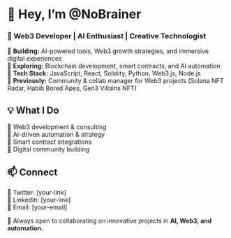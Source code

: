 # 👋 Hey, I’m @NoBrainer  
### 🚀 Web3 Developer | AI Enthusiast | Creative Technologist  

🔹 **Building:** AI-powered tools, Web3 growth strategies, and immersive digital experiences  
🔹 **Exploring:** Blockchain development, smart contracts, and AI automation  
🔹 **Tech Stack:** JavaScript, React, Solidity, Python, Web3.js, Node.js  
🔹 **Previously:** Community & collab manager for Web3 projects (Solana NFT Radar, Habib Bored Apes, Gen3 Villains NFT)  

## 💡 What I Do  
🔹 Web3 development & consulting  
🔹 AI-driven automation & strategy  
🔹 Smart contract integrations  
🔹 Digital community building  

## 📫 Connect  
🔹 Twitter: [your-link]  
🔹 LinkedIn: [your-link]  
🔹 Email: [your-email]  

🚀 Always open to collaborating on innovative projects in **AI, Web3, and automation.**  
